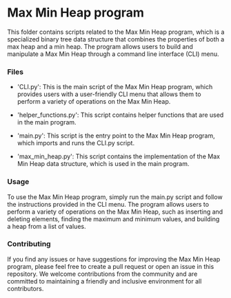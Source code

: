 # Max Min Heap program
This folder contains scripts related to the Max Min Heap program, which is a specialized binary tree data structure that combines the properties of both a max heap and a min heap. The program allows users to build and manipulate a Max Min Heap through a command line interface (CLI) menu.

### Files
* 'CLI.py': This is the main script of the Max Min Heap program, which provides users with a user-friendly CLI menu that allows them to perform a variety of operations on the Max Min Heap.

* 'helper_functions.py': This script contains helper functions that are used in the main program.

* 'main.py': This script is the entry point to the Max Min Heap program, which imports and runs the CLI.py script.

* 'max_min_heap.py': This script contains the implementation of the Max Min Heap data structure, which is used in the main program.

### Usage
To use the Max Min Heap program, simply run the main.py script and follow the instructions provided in the CLI menu. The program allows users to perform a variety of operations on the Max Min Heap, such as inserting and deleting elements, finding the maximum and minimum values, and building a heap from a list of values.

### Contributing
If you find any issues or have suggestions for improving the Max Min Heap program, please feel free to create a pull request or open an issue in this repository. We welcome contributions from the community and are committed to maintaining a friendly and inclusive environment for all contributors.
